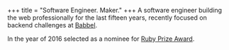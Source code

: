 +++
title = "Software Engineer. Maker."
+++
A software engineer building the web professionally for the last fifteen years,
recently focused on backend challenges at [Babbel](https://www.babbel.com/).

In the year of 2016 selected as a nominee for [Ruby Prize Award](http://www.ruby.or.jp/en/news/20160927.html).
